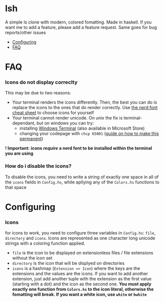 # lsh
 A simple ls clone with modern, colored fomatting. Made in haskell.
 If you want me to add a feature, please add a feature request. Same goes for bug reports/other issues
 - [Configuring]()
 - [FAQ]()
# FAQ
 ### Icons do not display correclty
This may be due to two reasons:
- Your terminal renders the icons differently. Then, the best you can do is replace the icons to the ones that do render correctly. Use [the nerd font cheat sheet](https://www.nerdfonts.com/cheat-sheet) to choose icons for yourself
- Your terminal cannot render unicode. On unix the fix is terminal-dependant, but on windows you can try:
    - installing [Windows Terminal](https://github.com/microsoft/terminal) (also available in Microsoft Store)
    - changing your codepage with `chcp 65001` ([guide on how to make this permanent](https://stackoverflow.com/questions/7432545/change-codepage-in-cmd-permanently))

**! Important:**
**icons *require* a nerd font to be installed within the terminal you are using**

### How do i disable the icons?
To disable the icons, you need to write a string of exactly one space in all of the `icons` fields in `Config.hs`, while apllying any of the `Colors.hs` functions to that space

# Configuring
### Icons
for icons to work, you need to configure three variables in `Config.hs`: `file`, `directory` and `icons`. Icons are represented as one character long unicode strings with a coloring function applied.
 - `file` is the icon to be displayed on extensionless files / file extensions without the icon set
 - `directory` is the icon that will be displyed on directories
 - `icons` is a hashmap (`Extension => Icon`) where the keys are the extensions and the values are the icons. If you want to add another extension, just add another tuple with the extension as the first value (starting with a dot) and the icon as the second one. **You must apply exactly one function from `Colors.hs` to the icon literal, otherwise the fomatting will break. If you want a white icon, use `white` or `bwhite`**
